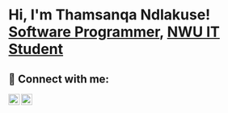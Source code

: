 <h1>Hi, I'm Thamsanqa Ndlakuse! <br/><a href="https://github.com/45000794Ndlakuse">Software Programmer</a>, <a href="www.linkedin.com/in/thamsanqa-ndlakuse-15a17a317">NWU IT Student</a> </h1>

<h2> 🤳 Connect with me:</h2>


[<img align="left" alt="JoshMadakor | LinkedIn" width="22px" src="https://cdn.jsdelivr.net/npm/simple-icons@v3/icons/linkedin.svg" />][linkedin]
[<img align="left" alt="JoshMadakor | Instagram" width="22px" src="https://cdn.jsdelivr.net/npm/simple-icons@v3/icons/instagram.svg" />][instagram]

[instagram]: https://www.instagram.com/the.only_thamsanqa/
[linkedin]: www.linkedin.com/in/thamsanqa-ndlakuse-15a17a317

<!--
**45000794Ndlakuse/45000794Ndlakuse** is a ✨ _special_ ✨ repository because its `README.md` (this file) appears on your GitHub profile.

Here are some ideas to get you started:

- 🔭 I’m currently working on ...
- 🌱 I’m currently learning ...
- 👯 I’m looking to collaborate on ...
- 🤔 I’m looking for help with ...
- 💬 Ask me about ...
- 📫 How to reach me: ...
- 😄 Pronouns: ...
- ⚡ Fun fact: ...
-->
